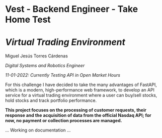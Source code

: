 # Vest - Backend Engineer - Take Home Test
# _Virtual Trading Environment_
Miguel Jesús Torres Cárdenas

_Digital Systems and Robotics Engineer_

_11-01-2022: Currently Testing API in Open Market Hours_

For this challenge I have decided to take the many advantages of FastAPI, which is a modern, high-performance web framework, to develop an API service for a virtual trading environment where a user can buy/sell stocks, hold stocks and track portfolio performance. 

__This project focuses on the processing of customer requests, their response and the acquisition of data from the official Nasdaq API; for now, no payment or collection processes are managed.__


...
Working on documentation
...

